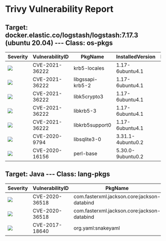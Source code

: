 # Trivy Vulnerability Report




## Target: docker.elastic.co/logstash/logstash:7.17.3 (ubuntu 20.04) --- Class: os-pkgs
|Severity|VulnerabilityID|PkgName|InstalledVersion|FixedVersion|
|--------|---------------|-------|----------------|------------|
|![](https://img.shields.io/badge/-MEDIUM-yellow)|CVE-2021-36222|krb5-locales|1.17-6ubuntu4.1||
|![](https://img.shields.io/badge/-MEDIUM-yellow)|CVE-2021-36222|libgssapi-krb5-2|1.17-6ubuntu4.1||
|![](https://img.shields.io/badge/-MEDIUM-yellow)|CVE-2021-36222|libk5crypto3|1.17-6ubuntu4.1||
|![](https://img.shields.io/badge/-MEDIUM-yellow)|CVE-2021-36222|libkrb5-3|1.17-6ubuntu4.1||
|![](https://img.shields.io/badge/-MEDIUM-yellow)|CVE-2021-36222|libkrb5support0|1.17-6ubuntu4.1||
|![](https://img.shields.io/badge/-MEDIUM-yellow)|CVE-2020-9794|libsqlite3-0|3.31.1-4ubuntu0.2||
|![](https://img.shields.io/badge/-MEDIUM-yellow)|CVE-2020-16156|perl-base|5.30.0-9ubuntu0.2||

## Target: Java --- Class: lang-pkgs
|Severity|VulnerabilityID|PkgName|InstalledVersion|FixedVersion|
|--------|---------------|-------|----------------|------------|
|![](https://img.shields.io/badge/-HIGH-orange)|CVE-2020-36518|com.fasterxml.jackson.core:jackson-databind|2.13.2|2.12.6.1, 2.13.2.1|
|![](https://img.shields.io/badge/-HIGH-orange)|CVE-2020-36518|com.fasterxml.jackson.core:jackson-databind|2.9.10.8|2.12.6.1, 2.13.2.1|
|![](https://img.shields.io/badge/-HIGH-orange)|CVE-2017-18640|org.yaml:snakeyaml|1.23|1.26|
